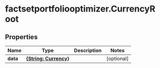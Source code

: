 # factsetportfoliooptimizer.CurrencyRoot

## Properties

Name | Type | Description | Notes
------------ | ------------- | ------------- | -------------
**data** | [**{String: Currency}**](Currency.md) |  | [optional] 


